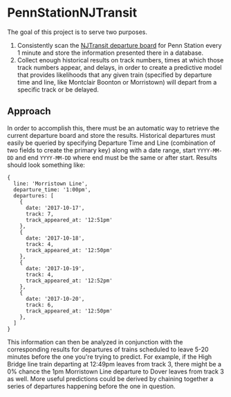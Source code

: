 # PennStationNJTransit

The goal of this project is to serve two purposes.
1. Consistently scan the [NJTransit departure board](http://dv.njtransit.com/mobile/tid-mobile.aspx?SID=NY) for Penn Station every 1 minute and store the information presented there in a database.
2. Collect enough historical results on track numbers, times at which those track numbers appear, and delays, in order to create a predictive model that provides likelihoods that any given train (specified by departure time and line, like Montclair Boonton or Morristown) will depart from a specific track or be delayed.

## Approach

In order to accomplish this, there must be an automatic way to retrieve the current departure board and store the results. Historical departures must easily be queried by specifying Departure Time and Line (combination of two fields to create the primary key) along with a date range, start `YYYY-MM-DD` and end `YYYY-MM-DD` where end must be the same or after start. Results should look something like:

```
{
  line: 'Morristown Line',
  departure_time: '1:00pm',
  departures: [
    {
      date: '2017-10-17',
      track: 7,
      track_appeared_at: '12:51pm'
    },
    {
      date: '2017-10-18',
      track: 4,
      track_appeared_at: '12:50pm'
    },
    {
      date: '2017-10-19',
      track: 4,
      track_appeared_at: '12:52pm'
    },
    {
      date: '2017-10-20',
      track: 6,
      track_appeared_at: '12:50pm'
    },
  ]
}
```

This information can then be analyzed in conjunction with the corresponding results for departures of trains scheduled to leave 5-20 minutes before the one you're trying to predict. For example, if the High Bridge line train departing at 12:49pm leaves from track 3, there might be a 0% chance the 1pm Morristown Line departure to Dover leaves from track 3 as well. More useful predictions could be derived by chaining together a series of departures happening before the one in question.
